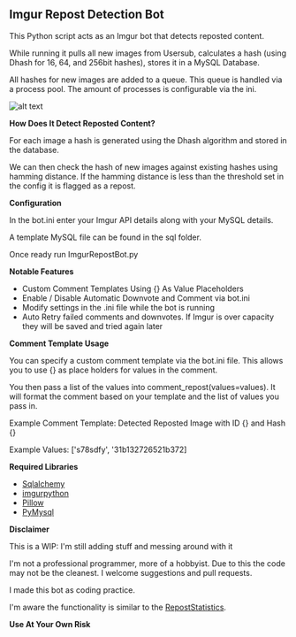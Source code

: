 **Imgur Repost Detection Bot**
------------------------------

This Python script acts as an Imgur bot that detects reposted content.

While running it pulls all new images from Usersub, calculates a hash (using Dhash for 16, 64, and 256bit hashes), stores it in a MySQL Database.  

All hashes for new images are added to a queue.  This queue is handled via a process pool.  The amount of processes is configurable via the ini.

![alt text](http://puu.sh/nW3mr/ed03d7d601.png "Screenshot")

**How Does It Detect Reposted Content?**

For each image a hash is generated using the Dhash algorithm and stored in the database.

We can then check the hash of new images against existing hashes using hamming distance. If the hamming distance is less than the threshold set in the config it is flagged as a repost.

**Configuration**

In the bot.ini enter your Imgur API details along with your MySQL details.

A template MySQL file can be found in the sql folder.

Once ready run ImgurRepostBot.py

**Notable Features**

 - Custom Comment Templates Using {} As Value Placeholders
 - Enable / Disable Automatic Downvote and Comment via bot.ini
 - Modify settings in the .ini file while the bot is running
 - Auto Retry failed comments and downvotes.  If Imgur is over capacity they will be saved and tried again later

**Comment Template Usage**

You can specify a custom comment template via the bot.ini file.  This allows you to use {} as place holders for values in the comment. 

You then pass a list of the values into comment_repost(values=values).  It will format the comment based on your template and the list of values you pass in. 

Example Comment Template:  Detected Reposted Image with ID {} and Hash {}

Example Values:  ['s78sdfy', '31b132726521b372]

**Required Libraries**

 - <a href="http://www.sqlalchemy.org/" target="_blank">Sqlalchemy</a>
 - <a href="https://github.com/Imgur/imgurpython" target="_blank">imgurpython</a>
 - <a href="https://python-pillow.github.io/" target="_blank">Pillow</a>
 - <a href="https://github.com/PyMySQL/PyMySQL/" target="_blank">PyMysql</a>

**Disclaimer**

This is a WIP: I'm still adding stuff and messing around with it

I'm not a professional programmer, more of a hobbyist. Due to this the code may not be the cleanest.  I welcome suggestions and pull requests.

I made this bot as coding practice.

I'm aware the functionality is similar to the [RepostStatistics](http://imgur.com/user/RepostStatistics).

**Use At Your Own Risk**	